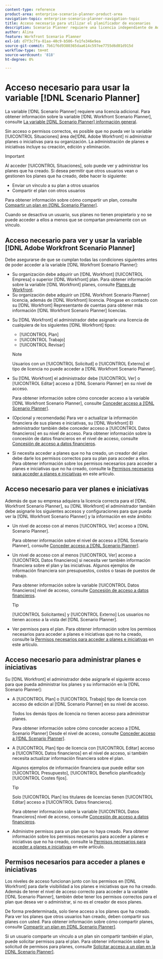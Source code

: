 ```yaml
---
content-type: reference
product-area: enterprise-scenario-planner-product-area
navigation-topic: enterprise-scenario-planner-navigation-topic
title: Acceso necesario para utilizar el planificador de escenarios
description: Scenario Planner requiere una licencia independiente de Adobe Workfront y acceso adicional.
author: Alina
feature: Workfront Scenario Planner
exl-id: d7f3c7fa-81aa-40c9-b506-fe1fe346e9ea
source-git-commit: 7b61f6d9380365daa614c597ee7755d6d01d915d
workflow-type: tm+mt
source-wordcount: '818'
ht-degree: 0%

---
```


# Acceso necesario para usar la variable [!DNL Scenario Planner]

La variable [!DNL Scenario Planner] requiere una licencia adicional. Para obtener información sobre la variable [!DNL Workfront Scenario Planner], consulte [La variable [!DNL Scenario Planner] información general](../scenario-planner/scenario-planner-overview.md).

<!--
might need to add information about the permissions to plans/ initiatives if those will be coming later?
-->

Sin acceso o permisos correctos, es posible que no pueda ver la variable [!UICONTROL Situaciones] área de[!DNL  Adobe Workfront] ni administrar planes o iniciativas para su organización. La administración de planes e iniciativas incluye su creación, edición y eliminación.

>[!IMPORTANT]
>
>Al acceder [!UICONTROL Situaciones], solo puede ver y administrar los planes que ha creado. Si desea permitir que otros usuarios vean o gestionen los planes que ha creado, debe hacer lo siguiente:
>
>* Enviar un vínculo a su plan a otros usuarios
>* Compartir el plan con otros usuarios
>
>  Para obtener información sobre cómo compartir un plan, consulte [Compartir un plan en [!DNL Scenario Planner]](../scenario-planner/share-a-plan.md).
>
>Cuando se desactiva un usuario, sus planes no tienen propietario y no se puede acceder a ellos a menos que se compartan previamente con un vínculo.

## Acceso necesario para ver y usar la variable [!DNL Adobe Workfront Scenario Planner]

Debe asegurarse de que se cumplan todas las condiciones siguientes antes de poder acceder a la variable [!DNL Workfront Scenario Planner]:

<!--drafted for P&P:

* Depending on whether you use the current or the legacy Workfront plans, your organization must have the following:

  * For the current plans:  

    * The [!UICONTROL Ultimate] [!DNL Workfront] plan.

      Or
  
    * The [!UICONTROL Select] or [!UICONTROL Prime] [!DNL Workfront] plan, in addition to purchasing a separate [!DNL Scenario Planner] license.

  * For the legacy plans: (indent the bullets below, before the NOTE)

-->

* Su organización debe adquirir un [!DNL Workfront] [!UICONTROL Empresa] o superior [!DNL Workfront] plan. Para obtener información sobre la variable [!DNL Workfront] planes, consulte [Planes de Workfront](http://workfront.com/plans).
* Su organización debe adquirir un [!DNL Workfront Scenario Planner] licencia, además de [!DNL Workfront] licencia. Póngase en contacto con su [!DNL Workfront] Representante de cuentas para obtener más información [!DNL Workfront Scenario Planner] licencias.

<!--drafted for P&P: 

* Depending on whether you use the current or legacy licenses, your [!DNL Workfront] administrator must assign you a license of any of the following types: 

  * For the current licenses: 
    * [!UICONTROL Standard]
    * [!UICONTROL Light]

  * For the legacy licenses: (re-indent the licenses below and reword the sentence)

-->



* Su [!DNL Workfront] el administrador debe asignarle una licencia de cualquiera de los siguientes [!DNL Workfront] tipos:

   * [!UICONTROL Plan]
   * [!UICONTROL Trabajo]
   * [!UICONTROL Revisar]

   >[!NOTE]
   >
   >Usuarios con un [!UICONTROL Solicitud] o [!UICONTROL Externo] el tipo de licencia no puede acceder a [!DNL Workfront Scenario Planner].

<!--drafted - replace the note above with this at P&P release: 
  * When using the current licenses, users with a [!UICONTROL Contributor] or [!UICONTROL External] license type cannot access the [!DNL Scenario Planner].
  * When using the legacy licenses, users with a Request or External license type cannot access the Scenario Planner. -->

* Su [!DNL Workfront] el administrador debe [!UICONTROL Ver] o [!UICONTROL Editar] acceso a [!DNL Scenario Planner] en su nivel de acceso.

   Para obtener información sobre cómo conceder acceso a la variable [!DNL Workfront Scenario Planner], consulte [Conceder acceso a [!DNL Scenario Planner]](../administration-and-setup/add-users/configure-and-grant-access/grant-access-sp.md).

* (Opcional y recomendada) Para ver o actualizar la información financiera de sus planes e iniciativas, su [!DNL Workfront] El administrador también debe conceder acceso a [!UICONTROL Datos financieros] en su nivel de acceso. Para obtener información sobre la concesión de datos financieros en el nivel de acceso, consulte [Concesión de acceso a datos financieros](../administration-and-setup/add-users/configure-and-grant-access/grant-access-financial.md).

   <!--this used to be true but not anymore:
  <li data-mc-conditions="QuicksilverOrClassic.Draft mode"> <p>(NOTE: this is no longer needed) </p> <p>Your Workfront administrator must assign you a layout template that includes the Scenarios area in the Main Menu. </p> <p>For information about customizing the Main Menu in a layout template, see <a href="../administration-and-setup/customize-workfront/use-layout-templates/customize-main-menu.md" class="MCXref xref" xrefformat="{para}">Customize the Main Menu using a layout template</a>. </p> <p>For information about assigning users to a Layout Template, see <a href="../administration-and-setup/customize-workfront/use-layout-templates/assign-users-to-layout-template.md" class="MCXref xref" xrefformat="{para}">Assign users to a layout template</a>.</p> </li>
  -->

* Si necesita acceder a planes que no ha creado, un creador del plan debe darle los permisos correctos para su plan para acceder a ellos. Para obtener información sobre los permisos necesarios para acceder a planes e iniciativas que no ha creado, consulte la [Permisos necesarios para acceder a planes e iniciativas](#permissions-needed-to-access-plans-and-initiatives) en este artículo.

## Acceso necesario para ver planes e iniciativas

Además de que su empresa adquiera la licencia correcta para el [!DNL Workfront Scenario Planner], su [!DNL Workfront] el administrador también debe asignarle los siguientes accesos y configuraciones para que pueda ver la [!DNL Workfront Scenario Planner] y la información en este ámbito:

* Un nivel de acceso con al menos [!UICONTROL Ver] acceso a [!DNL Scenario Planner].

   Para obtener información sobre el nivel de acceso a [!DNL Scenario Planner], consulte [Conceder acceso a [!DNL Scenario Planner]](../administration-and-setup/add-users/configure-and-grant-access/grant-access-sp.md).

* Un nivel de acceso con al menos [!UICONTROL Ver] acceso a [!UICONTROL Datos financieros] si necesita ver también información financiera sobre el plan y las iniciativas. Algunos ejemplos de información financiera son presupuestos, costos o tasas de puestos de trabajo.

   Para obtener información sobre la variable [!UICONTROL Datos financieros] nivel de acceso, consulte [Concesión de acceso a datos financieros](../administration-and-setup/add-users/configure-and-grant-access/grant-access-financial.md).

   >[!TIP]
   >
   >[!UICONTROL Solicitantes] y [!UICONTROL Externo] Los usuarios no tienen acceso a la vista del [!DNL Scenario Planner].

* Ver permisos para el plan. Para obtener información sobre los permisos necesarios para acceder a planes e iniciativas que no ha creado, consulte la [Permisos necesarios para acceder a planes e iniciativas](#permissions-needed-to-access-plans-and-initiatives) en este artículo.

## Acceso necesario para administrar planes e iniciativas

Su [!DNL Workfront] el administrador debe asignarle el siguiente acceso para que pueda administrar los planes y su información en la [!DNL Scenario Planner]:

* A [!UICONTROL Plan] o [!UICONTROL Trabajo] tipo de licencia con acceso de edición al [!DNL Scenario Planner] en su nivel de acceso.

   Todos los demás tipos de licencia no tienen acceso para administrar planes.

   Para obtener información sobre cómo conceder acceso a [!DNL Scenario Planner] Desde el nivel de acceso, consulte [Conceder acceso a [!DNL Scenario Planner]](../administration-and-setup/add-users/configure-and-grant-access/grant-access-sp.md).

* A [!UICONTROL Plan] tipo de licencia con [!UICONTROL Editar] acceso a [!UICONTROL Datos financieros] en el nivel de acceso, si también necesita actualizar información financiera sobre el plan.

   Algunos ejemplos de información financiera que puede editar son [!UICONTROL Presupuesto], [!UICONTROL Beneficio planificado]y [!UICONTROL Costes fijos].

   >[!TIP]
   >
   >Solo [!UICONTROL Plan] los titulares de licencias tienen [!UICONTROL Editar] acceso a [!UICONTROL Datos financieros].

   Para obtener información sobre la variable [!UICONTROL Datos financieros] nivel de acceso, consulte [Concesión de acceso a datos financieros](../administration-and-setup/add-users/configure-and-grant-access/grant-access-financial.md).

* Administre permisos para un plan que no haya creado. Para obtener información sobre los permisos necesarios para acceder a planes e iniciativas que no ha creado, consulte la [Permisos necesarios para acceder a planes e iniciativas](#permissions-needed-to-access-plans-and-initiatives) en este artículo.

## Permisos necesarios para acceder a planes e iniciativas

Los niveles de acceso funcionan junto con los permisos en [!DNL Workfront] para darle visibilidad a los planes e iniciativas que no ha creado. Además de tener el nivel de acceso correcto para acceder a la variable [!DNL Scenario Planner], también debe tener los permisos correctos para el plan que desea ver o administrar, si no es el creador de esos planes.

De forma predeterminada, solo tiene acceso a los planes que ha creado. Para ver los planes que otros usuarios han creado, deben compartir sus planes con usted. Para obtener información sobre cómo compartir planes, consulte [Compartir un plan en [!DNL Scenario Planner]](../scenario-planner/share-a-plan.md).

Si un usuario comparte un vínculo a un plan sin compartir también el plan, puede solicitar permisos para el plan. Para obtener información sobre la solicitud de permisos para planes, consulte [Solicitar acceso a un plan en la [!DNL Scenario Planner]](../scenario-planner/request-access-to-plan.md).

